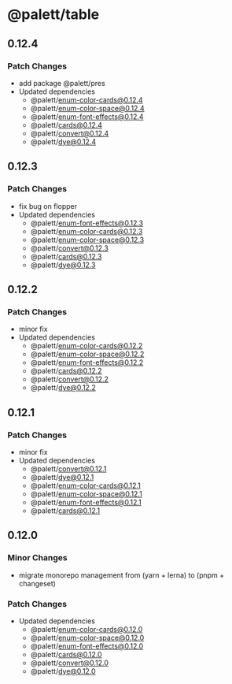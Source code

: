 # @palett/table

## 0.12.4

### Patch Changes

- add package @palett/pres
- Updated dependencies
  - @palett/enum-color-cards@0.12.4
  - @palett/enum-color-space@0.12.4
  - @palett/enum-font-effects@0.12.4
  - @palett/cards@0.12.4
  - @palett/convert@0.12.4
  - @palett/dye@0.12.4

## 0.12.3

### Patch Changes

- fix bug on flopper
- Updated dependencies
  - @palett/enum-font-effects@0.12.3
  - @palett/enum-color-cards@0.12.3
  - @palett/enum-color-space@0.12.3
  - @palett/convert@0.12.3
  - @palett/cards@0.12.3
  - @palett/dye@0.12.3

## 0.12.2

### Patch Changes

- minor fix
- Updated dependencies
  - @palett/enum-color-cards@0.12.2
  - @palett/enum-color-space@0.12.2
  - @palett/enum-font-effects@0.12.2
  - @palett/cards@0.12.2
  - @palett/convert@0.12.2
  - @palett/dye@0.12.2

## 0.12.1

### Patch Changes

- minor fix
- Updated dependencies
  - @palett/convert@0.12.1
  - @palett/dye@0.12.1
  - @palett/enum-color-cards@0.12.1
  - @palett/enum-color-space@0.12.1
  - @palett/enum-font-effects@0.12.1
  - @palett/cards@0.12.1

## 0.12.0

### Minor Changes

- migrate monorepo management from (yarn + lerna) to (pnpm + changeset)

### Patch Changes

- Updated dependencies
  - @palett/enum-color-cards@0.12.0
  - @palett/enum-color-space@0.12.0
  - @palett/enum-font-effects@0.12.0
  - @palett/cards@0.12.0
  - @palett/convert@0.12.0
  - @palett/dye@0.12.0
